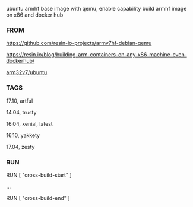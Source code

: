 ubuntu armhf base image with qemu, enable capability build armhf image on x86 and docker hub

### FROM

https://github.com/resin-io-projects/armv7hf-debian-qemu

https://resin.io/blog/building-arm-containers-on-any-x86-machine-even-dockerhub/

[arm32v7/ubuntu](https://hub.docker.com/r/arm32v7/ubuntu/)

### TAGS

17.10, artful

14.04, trusty

16.04, xenial, latest

16.10, yakkety

17.04, zesty

### RUN

RUN [ "cross-build-start" ]

...

RUN [ "cross-build-end" ]
